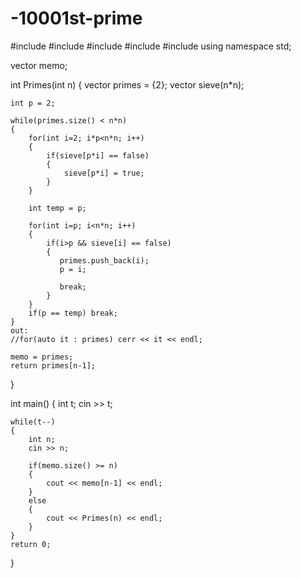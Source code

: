 # -10001st-prime
#include <cmath>
#include <cstdio>
#include <vector>
#include <iostream>
#include <algorithm>
using namespace std;


vector<int> memo;

int Primes(int n)
{
    vector<int> primes = {2};
    vector<bool> sieve(n*n);
    
    int p = 2;        

    while(primes.size() < n*n)
    {                      
        for(int i=2; i*p<n*n; i++)
        {
            if(sieve[p*i] == false)
            {
                sieve[p*i] = true;
            }
        }   
        
        int temp = p;
        
        for(int i=p; i<n*n; i++)
        {            
            if(i>p && sieve[i] == false)
            {
               primes.push_back(i);
               p = i;

               break;
            }            
        }
        if(p == temp) break;
    }
    out:
    //for(auto it : primes) cerr << it << endl;
    
    memo = primes;       
    return primes[n-1];    
}



int main() 
{
    int t;
    cin >> t;
    
    while(t--)
    {
        int n;
        cin >> n;
        
        if(memo.size() >= n)
        {
            cout << memo[n-1] << endl;
        }        
        else 
        {
            cout << Primes(n) << endl;
        }
    }
    return 0;
}
